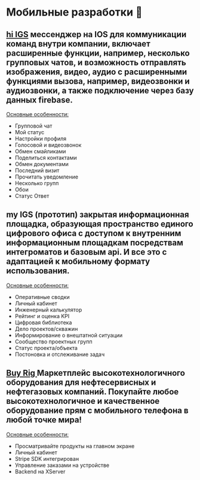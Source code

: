 # Мобильные разработки 	&#128241;


## <a href="https://apps.apple.com/ru/app/hi-igs/id1531138108"> hi IGS</a> мессенджер на IOS для коммуникации команд внутри компании, включает расширенные функции, например, несколько групповых чатов, и возможность отправлять изображения, видео, аудио с расширенными функциями вызова, например, видеозвонки и аудиозвонки, а также подключение через базу данных firebase.

<a href="https://github.com/lev8ib/portfolio/blob/main/mobile%20development/messenger%20hi%20IGS.pdf"> Основные особенности:</a>
- Групповой чат
- Мой статус
- Настройки профиля
- Голосовой и видеозвонок
- Обмен смайликами
- Поделиться контактами
- Обмен документами
- Последний визит
- Прочитать уведомление
- Несколько групп
- Обои
- Статус Ответ

## my IGS (прототип) закрытая информационная площадка, образующая пространство единого цифрового офиса с доступом к внутренним информационным площадкам посредствам интегроматов и базовым api. И все это с адаптацией к мобильному формату использования. 

<a href="https://github.com/lev8ib/portfolio/blob/main/mobile%20development/messenger%20hi%20IGS.pdf"> Основные особенности:</a>
- Оперативные сводки
- Личный кабинет
- Инженерный калькулятор 
- Рейтинг и оценка KPI
- Цифровая библиотека
- Дело проектов/скважин
- Информирование о внештатной ситуации
- Сообщество проектных групп
- Статус проекта/объекта
- Постоновка и отслеживание задач

## <a href="https://apps.apple.com/us/app/buy-rig/id1589844758"> Buy Rig </a> Маркетплейс высокотехнологичного оборудования для нефтесервисных и нефтегазовых компаний. Покупайте любое высокотехнологичное и качественное оборудование прям с мобильного телефона в любой точке мира!

<a href="https://github.com/lev8ib/portfolio/blob/main/mobile%20development/Buy%20Rig.pdf"> Основные особенности:</a>
- Просматривайте продукты на главном экране
- Личный кабинет
- Stripe SDK интегрирован
- Управление заказами на устройстве
- Backend на XServer 


